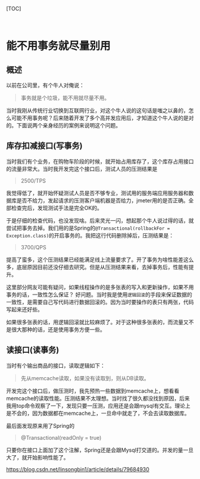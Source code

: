 [TOC]

 

# 能不用事务就尽量别用

## 概述

以前在公司里，有个牛人对俺说：

> 事务就是个垃圾，能不用就尽量不用。

当时我刚从传统行业切换到互联网行业，对这个牛人说的这句话是嗤之以鼻的，怎么可能不用事务呢？后来随着开发了多个高并发应用后，才知道这个牛人说的是对的。下面说两个亲身经历的案例来说明这个问题。

## 库存扣减接口(写事务)

当时我们有个业务，在购物车阶段的时候，就开始占用库存了，这个库存占用接口的流量非常大。当时我开发完这个接口后，测试人员的压测结果是

> 2500/TPS

我觉得低了，就开始怀疑测试人员是否不够专业，测试用的服务端应用服务器和数据库是否不给力，发起请求的压测客户端机器是否给力，jmeter用的是否正确。全部检查完后，发现测试手法是完全OK的。

于是仔细的检查代码，也没发现啥。后来灵光一闪，想起那个牛人说过得的话，就尝试把事务去掉。我们用的是Spring的`@Transactional(rollbackFor = Exception.class)`的开启事务的。我把这行代码删除掉后，压测结果是：

> 3700/QPS

提高了蛮多，这个压测结果已经能满足线上流量要求了。开了事务为啥性能差这么多，底层原因目前还没仔细去研究。但是从压测结果来看，去掉事务后，性能有提升。

这里部分网友可能有疑问，如果线程操作的是多张表的写入和更新操作，如果不用事务的话，一致性怎么保证？ 好问题。当时我是使用`逻辑回滚`的手段来保证数据的一致性，是需要自己写代码进行数据回滚的。因为当时要操作的表只有两张，代码写起来还好些。

如果很多张表的话，用逻辑回滚就比较麻烦了。对于这种很多张表的，而流量又不是很大那种的话，还是使用事务方便一些。

## 读接口(读事务)

当时有个输出商品的接口，读取逻辑如下：

> 先从memcache读取，如果没有读取到，则从DB读取。

开发完这个接口后，做压测时，我先预热一些数据到memcache上，想看看memcache的读取性能。压测结果不太理想。当时找了很久都没找到原因，后来我用top命令观察了一下，发现只要一压测，应用还是会跟mysql有交互。理论上是不会的，因为数据都在memcache上，一旦命中就走了，不会去读取数据库。

最后面发现原来用了Spring的

> @Transactional(readOnly = true)

只要你在接口上面加了这个注解，Spring还是会跟Mysql打交道的。并发的量一旦大了，就开始影响性能了。



https://blog.csdn.net/linsongbin1/article/details/79684930